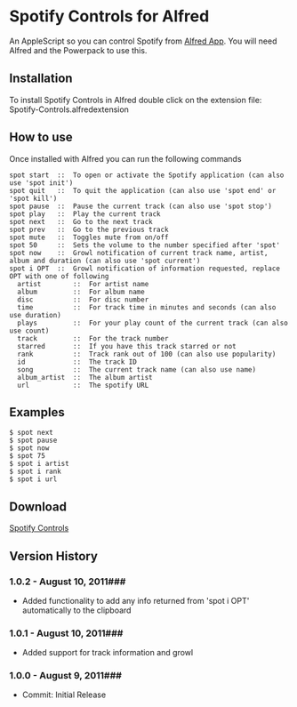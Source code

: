 Spotify Controls for Alfred
============

An AppleScript so you can control Spotify from [Alfred App](http://alfredapp.com/). You will need Alfred and the Powerpack to use this.

Installation
----------------

To install Spotify Controls in Alfred double click on the extension file: Spotify-Controls.alfredextension

How to use
----------------

Once installed with Alfred you can run the following commands


    spot start  ::  To open or activate the Spotify application (can also use 'spot init')
    spot quit   ::  To quit the application (can also use 'spot end' or 'spot kill')
    spot pause  ::  Pause the current track (can also use 'spot stop')
    spot play   ::  Play the current track
    spot next   ::  Go to the next track
    spot prev   ::  Go to the previous track
    spot mute   ::  Toggles mute from on/off
    spot 50     ::  Sets the volume to the number specified after 'spot'
    spot now    ::  Growl notification of current track name, artist, album and duration (can also use 'spot current')
    spot i OPT  ::  Growl notification of information requested, replace OPT with one of following
      artist        ::  For artist name
      album         ::  For album name
      disc          ::  For disc number
      time          ::  For track time in minutes and seconds (can also use duration)
      plays         ::  For your play count of the current track (can also use count)
      track         ::  For the track number
      starred       ::  If you have this track starred or not
      rank          ::  Track rank out of 100 (can also use popularity)
      id            ::  The track ID
      song          ::  The current track name (can also use name)
      album_artist  ::  The album artist
      url           ::  The spotify URL
      

Examples
----------------
    $ spot next
    $ spot pause
    $ spot now
    $ spot 75
    $ spot i artist
    $ spot i rank
    $ spot i url


Download
----------------
[Spotify Controls](http://dl.dropbox.com/u/45930/Alfred%20Apps/Spotify%20Controls/Spotify%20Controls.alfredextension)
    

## Version History ##
### 1.0.2 - August 10, 2011###
 
- Added functionality to add any info returned from 'spot i OPT' automatically to the clipboard

### 1.0.1 - August 10, 2011###
 
- Added support for track information and growl

### 1.0.0 - August 9, 2011###
 
- Commit: Initial Release
